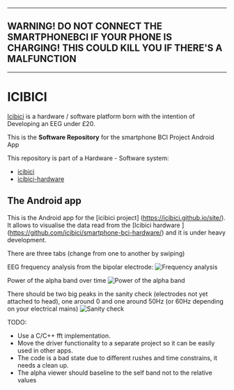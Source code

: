 ----------------------------------------------------------------------------------------------------

**WARNING! DO NOT CONNECT THE SMARTPHONEBCI IF YOUR PHONE IS CHARGING! THIS COULD KILL YOU IF THERE'S A MALFUNCTION**
----------------------------------------------------------------------------------------------------
----------------------------------------------------------------------------------------------------

# ICIBICI

[Icibici](https://icibici.github.io/smartphone-bci-hardware) is a hardware / software platform born with the intention of Developing an EEG under £20.

This is the **Software Repository** for the smartphone BCI Project Android App

This repository is part of a Hardware - Software system:

* [icibici](https://github.com/icibici/smartphone-bci)
* [icibici-hardware](https://github.com/icibici/smartphone-bci-hardware)


## The Android app

This is the Android app for the [icibici project] (https://icibici.github.io/site/).
It allows to visualise the data read from the [Icibici hardware ] (https://github.com/icibici/smartphone-bci-hardware/) and it is under heavy development.

There are three tabs (change from one to another by swiping) 

EEG frequency analysis from the bipolar electrode:
![Frequency analysis](https://cloud.githubusercontent.com/assets/1718009/17438363/61108920-5b1a-11e6-872d-3c7378568f4d.png)

Power of the alpha band over time
![Power of the alpha band ](https://cloud.githubusercontent.com/assets/1718009/17438367/635871ca-5b1a-11e6-821e-49dd994b4856.png)

There should be two big peaks in the sanity check (electrodes not yet attached to head), one around 0 and one around 50Hz (or 60Hz depending on your electrical mains)
![Sanity check](https://cloud.githubusercontent.com/assets/1718009/17438370/653b9c4c-5b1a-11e6-8630-899ffeed751d.png)



TODO:

 - Use a C/C++ fft implementation.
 - Move the driver functionality to a separate project so it can be easily used in other apps.
 - The code is a bad state due to different rushes and time constrains, it needs a clean up. 
 - The alpha viewer should baseline to the self band not to the relative values 

